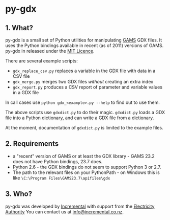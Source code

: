 # py-gdx

## 1. What?

py-gdx is a small set of Python utilities for manipulating [GAMS](http://www.gams.com) GDX files.
It uses the Python bindings available in recent (as of 2011) versions of GAMS.
py-gdx in released under the [MIT Licence](http://www.opensource.org/licenses/mit-license.php).

There are several example scripts:

- `gdx_replace_csv.py` replaces a variable in the GDX file with data in a CSV file
- `gdx_merge.py` merges two GDX files *without* creating an extra index
- `gdx_report.py` produces a CSV report of parameter and variable values in a GDX file

In call cases use `python gdx_<example>.py --help` to find out to use them.

The above scripts use `gdxdict.py` to do their magic.  `gdxdict.py` loads a
GDX file into a Python dictionary, and can write a GDX file from a dictionary.

At the moment, documentation of `gdxdict.py` is limited to the example files.


## 2. Requirements

- a "recent" version of GAMS or at least the GDX library - GAMS 23.2 does not have Python bindings, 23.7 does.
- Python 2.6 - the GDX bindings do not seem to support Python 3 or 2.7.
- The path to the relevant files on your PythonPath - on Windows this is like `\C:\Program Files\GAMS23.7\apifiles\gdx`


## 3. Who?

py-gdx was developed by [Incremental](http://www.incremental.co.nz/)
with support from the [Electricity Authority](http://www.ea.govt.nz/)
You can contact us at <info@incremental.co.nz>.
